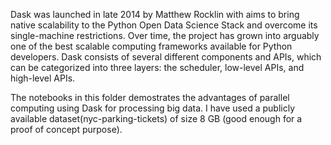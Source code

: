 Dask was launched in late 2014 by Matthew Rocklin with aims to bring native scalability to the Python Open Data Science Stack and overcome its single-machine restrictions. Over time, the project has grown into arguably one of the best scalable computing frameworks available for Python developers. Dask consists of several different components and APIs, which can be categorized into three layers: the scheduler, low-level APIs, and high-level APIs.

The notebooks in this folder demostrates the advantages of parallel computing using Dask for processing big data. I have used a publicly available dataset(nyc-parking-tickets) of size 8 GB (good enough for a proof of concept purpose). 
